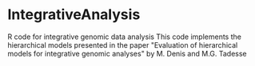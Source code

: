 # IntegrativeAnalysis
R code for integrative genomic data analysis
This code implements the hierarchical models presented in the paper "Evaluation of hierarchical models for integrative genomic analyses" by M. Denis and M.G. Tadesse
